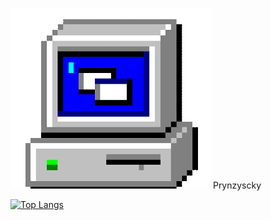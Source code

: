 ![alt text](https://github.com/TheDudeThatCode/TheDudeThatCode/blob/master/Assets/PC.gif)
Prynzyscky


[![Top Langs](https://github-readme-stats.vercel.app/api/top-langs/?username=anuraghazra&layout=compact)](https://github.com/koppy333-333-333/github-readme-stats)

